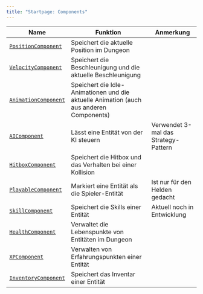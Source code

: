 ```yaml
---
title: "Startpage: Components"
---
```


| Name                                             | Funktion                                                                                | Anmerkung                            |
|--------------------------------------------------|-----------------------------------------------------------------------------------------|--------------------------------------|
| [`PositionComponent`](./position_component.md)   | Speichert die aktuelle Position im Dungeon                                              |                                      |
| [`VelocityComponent`](./velocity_component.md)   | Speichert die Beschleunigung und die aktuelle Beschleunigung                            |                                      |
| [`AnimationComponent`](./animation_component.md) | Speichert die Idle-Animationen und die aktuelle Animation (auch aus anderen Components) |                                      |
| [`AIComponent`](./ai_component.md)               | Lässt eine Entität von der KI steuern                                                   | Verwendet 3-mal das Strategy-Pattern |
| [`HitboxComponent`](./hitbox_component.md)       | Speichert die Hitbox und das Verhalten bei einer Kollision                              |                                      |
| [`PlayableComponent`](./playable_component.md)   | Markiert eine Entität als die Spieler-Entität                                           | Ist nur für den Helden gedacht       |
| [`SkillComponent`](./skill_component.md)         | Speichert die Skills einer Entität                                                      | Aktuell noch in Entwicklung          |
| [`HealthComponent`](./health_component.md)       | Verwaltet die Lebenspunkte von Entitäten im Dungeon                                     |                                      |
| [`XPComponent`](./xp_component.md)               | Verwalten von Erfahrungspunkten einer Entität                                           |                                      |
| [`InventoryComponent`](./inventory_component.md) | Speichert das Inventar einer Entität                                                    |                                      |
